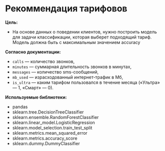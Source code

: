 # Рекоммендация тарифовов  

<b> Цель: </b>  
- На основе данных о поведении клиентов,  нужно построить модель для задачи классификации, которая выберет подходящий тариф. Модель должна быть с максимальным значением accuracy

<b> Согласно документации: </b>  
- `сalls` — количество звонков,
- `minutes` — суммарная длительность звонков в минутах,
- `messages` — количество sms-сообщений,
- `mb_used` — израсходованный интернет-трафик в Мб,
- `is_ultra` — каким тарифом пользовался в течение месяца («Ультра» — 1, «Смарт» — 0).

<b> Используемые библиотеки: </b>
- pandas
- sklearn.tree.DecisionTreeClassifier
- sklearn.ensemble.RandomForestClassifier
- sklearn.linear_model.LogisticRegression
- sklearn.model_selection.train_test_split
- sklearn.metrics.mean_squared_error
- sklearn.metrics.accuracy_score 
- sklearn.dummy.DummyClassifier
